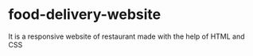 # food-delivery-website
It is a responsive website of restaurant made with the help of HTML and CSS
